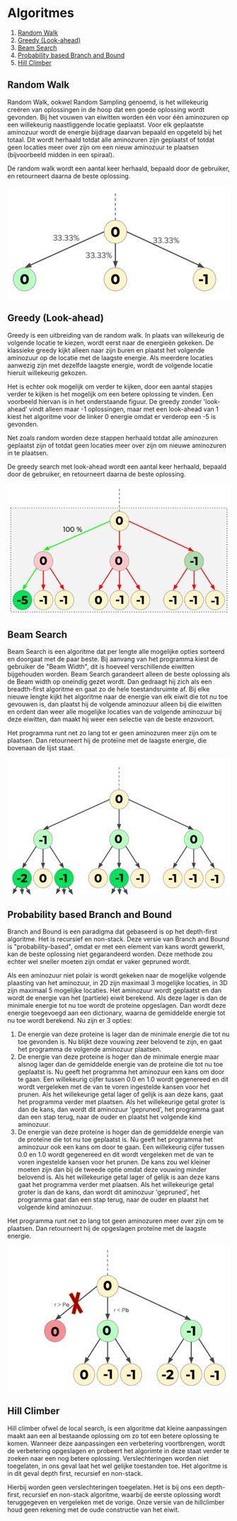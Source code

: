 # Algoritmes

1. [Random Walk](#random-walk)
2. [Greedy (Look-ahead)](#greedy-look-ahead)
3. [Beam Search](#beam-search)
4. [Probability based Branch and Bound](#probability-based-branch-and-bound)
5. [Hill Climber](#hill-climber)


## **Random Walk**<a name="Randomwalk"></a>

Random Walk, ookwel Random Sampling genoemd, is het willekeurig creëren van oplossingen in de hoop dat een goede oplossing wordt gevonden. Bij het vouwen van eiwitten worden één voor één aminozuren op een willekeurig naastliggende locatie geplaatst. Voor elk geplaatste aminozuur wordt de energie bijdrage daarvan bepaald en opgeteld bij het totaal. Dit wordt herhaald totdat alle aminozuren zijn geplaatst of totdat geen locaties meer over zijn om een nieuw aminozuur te plaatsen (bijvoorbeeld midden in een spiraal).

De random walk wordt een aantal keer herhaald, bepaald door de gebruiker, en retourneert daarna de beste oplossing.

![Random Walk](assets/README-0e88c2fc.png)

## **Greedy (Look-ahead)**<a name="Greedy"></a>

Greedy is een uitbreiding van de random walk. In plaats van willekeurig de volgende locatie te kiezen, wordt eerst naar de energieën gekeken. De klassieke greedy kijkt alleen naar zijn buren en plaatst het volgende aminozuur op de locatie met de laagste energie. Als meerdere locaties aanwezig zijn met dezelfde laagste energie, wordt de volgende locatie hieruit willekeurig gekozen.

Het is echter ook mogelijk om verder te kijken, door een aantal stapjes verder te kijken is het mogelijk om een betere oplossing te vinden. Een voorbeeld hiervan is in het onderstaande figuur. De greedy zonder 'look-ahead' vindt alleen maar -1 oplossingen, maar met een look-ahead van 1 kiest het algoritme voor de linker 0 energie omdat er verderop een -5 is gevonden.

Net zoals random worden deze stappen herhaald totdat alle aminozuren geplaatst zijn of totdat geen locaties meer over zijn om nieuwe aminozuren in te plaatsen.

De greedy search met look-ahead wordt een aantal keer herhaald, bepaald door de gebruiker, en retourneert daarna de beste oplossing.

![Greedy Lookahead](assets/README-73a621af.png)

## **Beam Search**<a name="Beam"></a>

Beam Search is een algoritme dat per lengte alle mogelijke opties sorteerd en doorgaat met de paar beste. Bij aanvang van het programma kiest de gebruiker de "Beam Width", dit is hoeveel verschillende eiwitten bijgehouden worden. Beam Search garandeert alleen de beste oplossing als de Beam width op oneindig gezet wordt. Dan gedraagt hij zich als een breadth-first algoritme en gaat zo de hele toestandsruimte af. Bij elke nieuwe lengte kijkt het algoritme naar de energie van elk eiwit die tot nu toe gevouwen is, dan plaatst hij de volgende aminozuur alleen bij die eiwitten en ordent dan weer alle mogelijke locaties van de volgende aminozuur bij deze eiwitten, dan maakt hij weer een selectie van de beste enzovoort.

Het programma runt net zo lang tot er geen aminozuren meer zijn om te plaatsen. Dan retourneert hij de proteïne met de laagste energie, die bovenaan de lijst staat.

![Beam Search](assets/README-25a489a1.png)

## **Probability based Branch and Bound**<a name="BranchnBound"></a>

Branch and Bound is een paradigma dat gebaseerd is op het depth-first algoritme. Het is recursief en non-stack. Deze versie van Branch and Bound is "probability-based", omdat er met een element van kans wordt gewerkt, kan de beste oplossing niet gegarandeerd worden. Deze methode zou echter wel sneller moeten zijn omdat er vaker gepruned wordt.

Als een aminozuur niet polair is wordt gekeken naar de mogelijke volgende plaasting van het aminozuur, in 2D zijn maximaal 3 mogelijke locaties, in 3D zijn maximaal 5 mogelijke locaties. Het aminozuur wordt geplaatst en dan wordt de energie van het (partiele) eiwit berekend. Als deze lager is dan de minimale energie tot nu toe wordt de proteine opgeslagen. Dan wordt deze energie toegevoegd aan een dictionary, waarna de gemiddelde energie tot nu toe wordt berekend. Nu zijn er 3 opties:

1. De energie van deze proteine is lager dan de minimale energie die tot nu toe gevonden is. Nu blijkt deze vouwing zeer belovend te zijn, en gaat het programma de volgende aminozuur plaatsen.
2. De energie van deze proteine is hoger dan de minimale energie maar alsnog lager dan de gemiddelde energie van de proteine die tot nu toe geplaatst is. Nu geeft het programma het aminozuur een kans om door te gaan. Een willekeurig cijfer tussen 0.0 en 1.0 wordt gegenereed en dit wordt vergeleken met de van te voren ingestelde kansen voor het prunen. Als het willekeurige getal lager of gelijk is aan deze kans, gaat het programma verder met plaatsen. Als het willekeurige getal groter is dan de kans, dan wordt dit aminozuur 'gepruned', het programma gaat dan een stap terug, naar de ouder en plaatst het volgende kind aminozuur.
3. De energie van deze proteïne is hoger dan de gemiddelde energie van de proteïne die tot nu toe geplaatst is. Nu geeft het programma het aminozuur ook een kans om door te gaan. Een willekeurig cijfer tussen 0.0 en 1.0 wordt gegenereed en dit wordt vergeleken met de van te voren ingestelde kansen voor het prunen. De kans zou wel kleiner moeten zijn dan bij de tweede optie omdat deze vouwing minder belovend is. Als het willekeurige getal lager of gelijk is aan deze kans  gaat het programma verder met plaatsen. Als het willekeurige getal groter is dan de kans, dan wordt dit aminozuur 'gepruned', het programma gaat dan een stap terug, naar de ouder en plaatst het volgende kind aminozuur.

Het programma runt net zo lang tot geen aminozuren meer over zijn om te plaatsen. Dan retourneert hij de opgeslagen proteïne met de laagste energie.

![Branch n Bound](assets/README-886c390f.png)

## **Hill Climber**<a name="Hillclimber"></a>

Hill climber ofwel de local search, is een algoritme dat kleine aanpassingen maakt aan een al bestaande oplossing om zo tot een betere oplossing te komen. Wanneer deze aanpassingen een verbetering voortbrengen, wordt de verbetering opgeslagen en probeert het algorimte in deze staat verder te zoeken naar een nog betere oplossing. Verslechteringen worden niet toegelaten, in ons geval laat het wel gelijke toestanden toe. Het algoritme is in dit geval depth first, recursief en non-stack. 

Hierbij worden geen verslechteringen toegelaten. Het is bij ons een depth-first, recursief en non-stack algoritme, waarbij de eerste oplossing wordt teruggegeven en vergeleken met de vorige. Onze versie van de hillclimber houd geen rekening met de oude constructie van het eiwit. 
